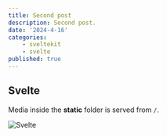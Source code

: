 ```yaml
---
title: Second post
description: Second post.
date: '2024-4-16'
categories:
    - sveltekit
    - svelte
published: true
---
```


## Svelte

Media inside the **static** folder is served from `/`.

![Svelte](favicon.png)
